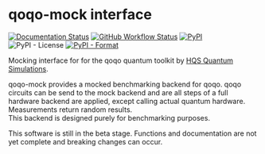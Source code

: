 # qoqo-mock interface

[![Documentation Status](https://readthedocs.org/projects/qoqo_mock/badge/?version=latest)](https://qoqo_mock.readthedocs.io/en/latest/?badge=latest)
[![GitHub Workflow Status](https://github.com/HQSquantumsimulations/qoqo_mock/workflows/ci_tests/badge.svg)](https://github.com/HQSquantumsimulations/qoqo_mock/actions)
[![PyPI](https://img.shields.io/pypi/v/qoqo_mock)](https://pypi.org/project/qoqo_mock/)
![PyPI - License](https://img.shields.io/pypi/l/qoqo_mock)
[![PyPI - Format](https://img.shields.io/pypi/format/qoqo_mock)](https://pypi.org/project/qoqo_mock/)

Mocking interface for for the qoqo quantum toolkit by [HQS Quantum Simulations](https://quantumsimulations.de).

qoqo-mock provides a mocked benchmarking backend for qoqo.
qoqo circuits can be send to the mock backend and are all steps of a full hardware backend are applied, except calling actual quantum hardware. Measurements return random results.  
This backend is designed purely for benchmarking purposes.

This software is still in the beta stage. Functions and documentation are not yet complete and breaking changes can occur.
